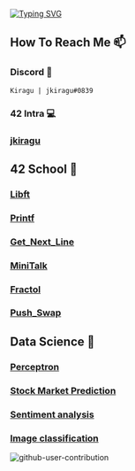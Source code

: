 [![Typing SVG](https://readme-typing-svg.herokuapp.com?color=%2323F715&vCenter=true&lines=Do+not+hesitate+to+contact+me)](https://git.io/typing-svg)

## How To Reach Me  📫 

### Discord :speech_balloon: <br>
```Kiragu | jkiragu#0839```

### 42 Intra :computer: <br>
### [jkiragu](https://profile.intra.42.fr/users/jkiragu)

## 42 School 🏫 <br> 
### [Libft](https://github.com/JosephKiragu/libft) <br> 
### [Printf](https://github.com/JosephKiragu/ft_printf) <br> 
### [Get_Next_Line](https://github.com/JosephKiragu/Get_Next_Line) <br> 
### [MiniTalk](https://github.com/JosephKiragu/minitalk) <br> 
### [Fractol](https://github.com/JosephKiragu/fractol) <br> 
### [Push_Swap](https://github.com/JosephKiragu/Push_swap)

## Data Science 🏫 <br> 
### [Perceptron](https://github.com/JosephKiragu/perceptron) <br> 
### [Stock Market Prediction](https://github.com/JosephKiragu/lstm-stock-market-prediction) <br>
### [Sentiment analysis](https://github.com/JosephKiragu/Sentiment-analysis) <br>
### [Image classification](https://github.com/JosephKiragu/Convulational-neural-network-for-image-classification) 

![github-user-contribution](https://user-images.githubusercontent.com/87255552/157782832-b6991618-236a-4a05-926c-3706b48a997b.svg)
